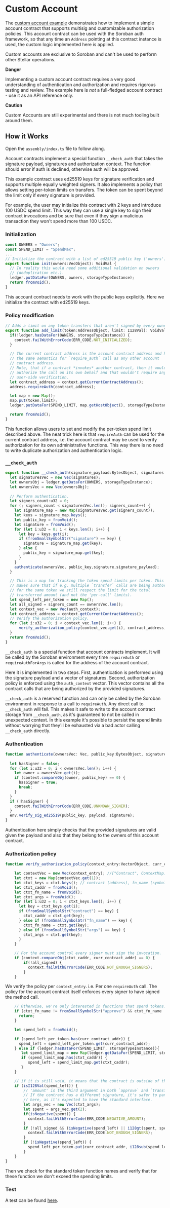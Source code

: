 # Custom Account

The [custom account example](https://github.com/Soneso/as-soroban-examples/tree/main/custom_account) demonstrates how to implement a simple account contract that supports multisig and customizable authorization policies. This account contract can be used with the Soroban auth framework, so that any time an `Address` pointing at this contract instance is used, the custom logic implemented here is applied.

Custom accounts are exclusive to Soroban and can't be used to perform other Stellar operations.

**Danger**

Implementing a custom account contract requires a very good understanding of
authentication and authorization and requires rigorous testing and review. The
example here is *not* a full-fledged account contract - use it as an API
reference only.


**Caution**

Custom Accounts are still experimental and there is not much tooling built around them.

## How it Works

Open the `assembly/index.ts` file to follow along.

Account contracts implement a special function `__check_auth` that takes the
signature payload, signatures and authorization context. The function should
error if auth is declined, otherwise auth will be approved.

This example contract uses ed25519 keys for signature verification and supports
multiple equally weighted signers. It also implements a policy that allows
setting per-token limits on transfers. The token can be spent beyond the limit
only if every signature is provided.

For example, the user may initialize this contract with 2 keys and introduce 100
USDC spend limit. This way they can use a single key to sign their contract
invocations and be sure that even if they sign a malicious transaction they
won't spend more than 100 USDC.

### Initialization

```typescript
const OWNERS = "Owners";
const SPEND_LIMIT = "SpendMax";
...
// Initialize the contract with a list of ed25519 public key ('owners').
export function init(owners:VecObject): VoidVal {
  // In reality this would need some additional validation on owners
  // (deduplication etc.).
  ledger.putDataFor(OWNERS, owners, storageTypeInstance);
  return fromVoid();
}
```

This account contract needs to work with the public keys explicitly. Here we
initialize the contract with ed25519 keys.

### Policy modification

```typescript
// Adds a limit on any token transfers that aren't signed by every owner.
export function add_limit(token:AddressObject, limit: I128Val): VoidVal {
  if(!ledger.hasDataFor(OWNERS, storageTypeInstance)) {
    context.failWithErrorCode(ERR_CODE.NOT_INITIALIZED);
  }

  // The current contract address is the account contract address and has
  // the same semantics for `require_auth` call as any other account
  // contract address.
  // Note, that if a contract *invokes* another contract, then it would
  // authorize the call on its own behalf and that wouldn't require any
  // user-side verification.
  let contract_address = context.getCurrentContractAddress();
  address.requireAuth(contract_address);

  let map = new Map();
  map.put(token,limit);
  ledger.putDataFor(SPEND_LIMIT, map.getHostObject(), storageTypeInstance);

  return fromVoid();
}
```

This function allows users to set and modify the per-token spend limit described
above. The neat trick here is that `requireAuth` can be used for the 
current contract address, i.e. the account contract may be used to verify
authorization for its own administrative functions. This way there is no need
to write duplicate authorization and authentication logic.

### `__check_auth`

```typescript
export function __check_auth(signature_payload:BytesObject, signatures: VecObject, auth_context:VecObject): VoidVal {
  let signaturesVec = new Vec(signatures);
  let ownersObj = ledger.getDataFor(OWNERS, storageTypeInstance);
  let ownersVec = new Vec(ownersObj);
  
  // Perform authentication.
  let signers_count:u32 = 0;
  for (; signers_count < signaturesVec.len(); signers_count++) {
    let signature_map = new Map(signaturesVec.get(signers_count));
    let keys = signature_map.keys();
    let public_key = fromVoid();
    let signature = fromVoid();
    for (let i:u32 = 0; i < keys.len(); i++) {
      let key = keys.get(i);
      if (fromSmallSymbolStr("signature") == key) {
        signature = signature_map.get(key);
      } else {
        public_key = signature_map.get(key);
      }
    }
    authenticate(ownersVec, public_key,signature,signature_payload);
  }

  // This is a map for tracking the token spend limits per token. This
  // makes sure that if e.g. multiple `transfer` calls are being authorized
  // for the same token we still respect the limit for the total
  // transferred amount (and not the 'per-call' limits).
  let spend_left_per_token = new Map();
  let all_signed = signers_count == ownersVec.len();
  let context_vec = new Vec(auth_context);
  let contract_address = context.getCurrentContractAddress();
  // Verify the authorization policy.
  for (let i:u32 = 0; i < context_vec.len(); i++) {
      verify_authorization_policy(context_vec.get(i), contract_address, all_signed, spend_left_per_token);
  }
  return fromVoid();
}
```

`__check_auth` is a special function that account contracts implement. It will
be called by the Soroban environment every time `requireAuth` or
`requireAuthForArgs` is called for the address of the account contract.

Here it is implemented in two steps. First, authentication is performed using
the signature payload and a vector of signatures. Second, authorization policy
is enforced using the `auth_context` vector. This vector contains all the
contract calls that are being authorized by the provided signatures.

`__check_auth` is a reserved function and can only be called by the Soroban
environment in response to a call to `requireAuth`. Any direct call to
`__check_auth` will fail. This makes it safe to write to the account contract
storage from `__check_auth`, as it's guaranteed to not be called in unexpected
context. In this example it's possible to persist the spend limits without
worrying that they'll be exhausted via a bad actor calling `__check_auth`
directly.

### Authentication

```typescript
function authenticate(ownersVec: Vec, public_key:BytesObject, signature:BytesObject, payload:BytesObject): void {
  
  let hasSigner = false;
  for (let i:u32 = 0; i < ownersVec.len(); i++) {
    let owner = ownersVec.get(i);
    if (context.compareObj(owner, public_key) == 0) {
      hasSigner = true;
      break;
    }
  }
  if (!hasSigner) {
    context.failWithErrorCode(ERR_CODE.UNKNOWN_SIGNER);
  }
  env.verify_sig_ed25519(public_key, payload, signature);
}
```

Authentication here simply checks that the provided signatures are valid given
the payload and also that they belong to the owners of this account contract.

### Authorization policy
```typescript
function verify_authorization_policy(context_entry:VectorObject, curr_contract_addr:AddressObject, all_signed:bool, spend_left_per_token: Map) : void {

    let contextVec = new Vec(context_entry); //["Contract", ContextMap]
    let ctxt = new Map(contextVec.get(1));
    let ctxt_keys = ctxt.keys(); // contract (address), fn_name (symbol/str), args (vec[val])
    let ctxt_caddr = fromVoid();
    let ctxt_fn_name = fromVoid();
    let ctxt_args = fromVoid();
    for (let i:u32 = 0; i < ctxt_keys.len(); i++) {
      let key = ctxt_keys.get(i);
      if (fromSmallSymbolStr("contract") == key) {
        ctxt_caddr = ctxt.get(key);
      } else if (fromSmallSymbolStr("fn_name") == key) {
        ctxt_fn_name = ctxt.get(key);
      } else if (fromSmallSymbolStr("args") == key) {
        ctxt_args = ctxt.get(key);
      }
    }

    // For the account control every signer must sign the invocation.
    if (context.compareObj(ctxt_caddr, curr_contract_addr) == 0) {
        if(!all_signed) {
          context.failWithErrorCode(ERR_CODE.NOT_ENOUGH_SIGNERS);
        }
    }
```

We verify the policy per `context_entry`. i.e. Per one `requireAuth` call. The policy
for the account contract itself enforces every signer to have signed the method
call.

```typescript
    // Otherwise, we're only interested in functions that spend tokens.
    if (ctxt_fn_name != fromSmallSymbolStr("approve") && ctxt_fn_name != fromSmallSymbolStr("transfer")) {
      return;
    }

    let spend_left = fromVoid();

    if (spend_left_per_token.has(curr_contract_addr)) {
      spend_left = spend_left_per_token.get(curr_contract_addr);
    } else if (ledger.hasDataFor(SPEND_LIMIT, storageTypeInstance)){
       let spend_limit_map = new Map(ledger.getDataFor(SPEND_LIMIT, storageTypeInstance));
       if (spend_limit_map.has(ctxt_caddr)) {
          spend_left = spend_limit_map.get(ctxt_caddr);
       }
    }

    // if it is still void, it means that the contract is outside of the policy.
    if (isI128Val(spend_left)) {
        // 'amount' is the third argument in both `approve` and `transfer`.
        // If the contract has a different signature, it's safer to panic
        // here, as it's expected to have the standard interface.
        let args_vec = new Vec(ctxt_args);
        let spent = args_vec.get(2);
        if(isNegative(spent)) {
          context.failWithErrorCode(ERR_CODE.NEGATIVE_AMOUNT);
        }
        if (!all_signed && (isNegative(spend_left) || i128gt(spent, spend_left))) {
          context.failWithErrorCode(ERR_CODE.NOT_ENOUGH_SIGNERS);
        }
        if (!isNegative(spend_left)) {
          spend_left_per_token.put(curr_contract_addr, i128sub(spend_left, spent));
        }
    }
}
```

Then we check for the standard token function names and verify that for these
function we don't exceed the spending limits.

### Test

A test can be found [here](https://github.com/Soneso/stellar-php-sdk/blob/main/Soneso/StellarSDKTests/SorobanCustomAccountTest.php).